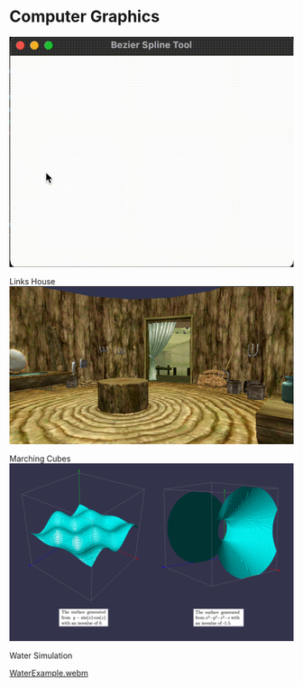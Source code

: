 # Computer Graphics

![](bezier.gif)

Links House </br>
![](LinksHouse.png)

Marching Cubes </br>
![](MarchingCubes.png)

Water Simulation

[WaterExample.webm](https://github.com/norgera/CS3388-Computer-Graphics/assets/95401214/c79d1f71-21cb-40a5-8435-b6442100d856)

